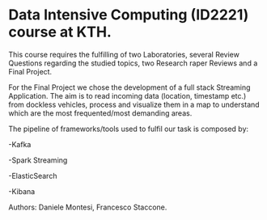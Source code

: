 # Data Intensive Computing (ID2221) course at KTH.

This course requires the fulfilling of two Laboratories, several Review Questions regarding the studied topics, two Research raper Reviews and a Final Project.

For the Final Project we chose the development of a full stack Streaming Application. The aim is to read incoming data (location, timestamp etc.) from dockless vehicles, process and visualize them in a map to understand which are the most frequented/most demanding areas. 

The pipeline of frameworks/tools used to fulfil our task is composed by:

-Kafka

-Spark Streaming

-ElasticSearch

-Kibana


Authors: Daniele Montesi, Francesco Staccone.

